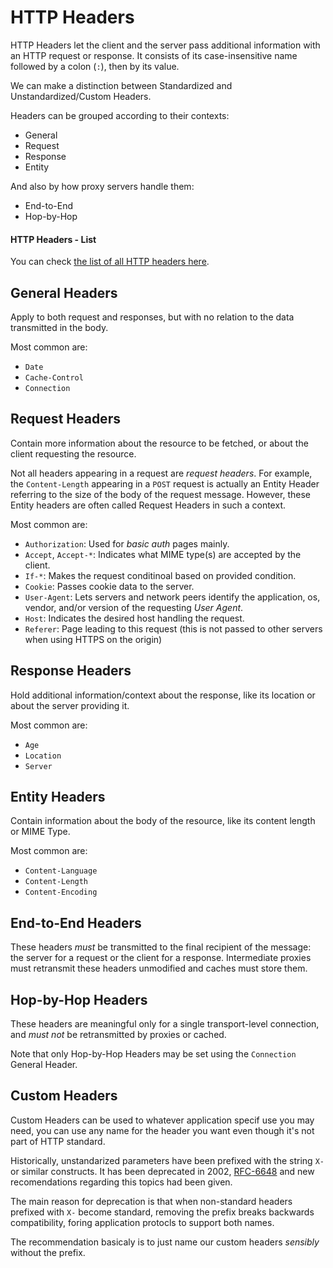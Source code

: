 # HTTP Headers

HTTP Headers let the client and the server pass additional information with an HTTP request or response. It consists of its case-insensitive name followed by a colon (`:`), then by its value.

We can make a distinction between Standardized and Unstandardized/Custom Headers.

Headers can be grouped according to their contexts:

* General
* Request
* Response
* Entity

And also by how proxy servers handle them:

* End-to-End
* Hop-by-Hop

#### HTTP Headers - List

You can check [the list of all HTTP headers here](https://developer.mozilla.org/en-US/docs/Web/HTTP/Headers).

## General Headers

Apply to both request and responses, but with no relation to the data transmitted in the body.

Most common are:
* `Date`
* `Cache-Control`
* `Connection`

## Request Headers

Contain more information about the resource to be fetched, or about the client requesting the resource.

Not all headers appearing in a request are _request headers_. For example, the `Content-Length` appearing in a `POST` request is actually an Entity Header referring to the size of the body of the request message. However, these Entity headers are often called Request Headers in such a context.

Most common are:
* `Authorization`: Used for _basic auth_ pages mainly.
* `Accept`, `Accept-*`: Indicates what MIME type(s) are accepted by the client.
* `If-*`: Makes the request conditinoal based on provided condition.
* `Cookie`: Passes cookie data to the server.
* `User-Agent`: Lets servers and network peers identify the application, os, vendor, and/or version of the requesting _User Agent_.
* `Host`: Indicates the desired host handling the request.
* `Referer`: Page leading to this request (this is not passed to other servers when using HTTPS on the origin)

## Response Headers

Hold additional information/context about the response, like its location or about the server providing it.

Most common are:
* `Age`
* `Location`
* `Server`

## Entity Headers

Contain information about the body of the resource, like its content length or MIME Type.

Most common are:
* `Content-Language`
* `Content-Length`
* `Content-Encoding`

## End-to-End Headers

These headers _must_ be transmitted to the final recipient of the message: the server for a request or the client for a response. Intermediate proxies must retransmit these headers unmodified and caches must store them.

## Hop-by-Hop Headers

These headers are meaningful only for a single transport-level connection, and _must not_ be retransmitted by proxies or cached.

Note that only Hop-by-Hop Headers may be set using the `Connection` General Header.

## Custom Headers

Custom Headers can be used to whatever application specif use you may need, you can use any name for the header you want even though it's not part of HTTP standard.

Historically, unstandarized parameters have been prefixed with the string `X-` or similar constructs. It has been deprecated in 2002, [RFC-6648](rfc6648) and new recomendations regarding this topics had been given.

The main reason for deprecation is that when non-standard headers prefixed with `X-` become standard, removing the prefix breaks backwards compatibility, foring application protocls to support both names. 

The recommendation basicaly is to just name our custom headers _sensibly_ without the prefix.